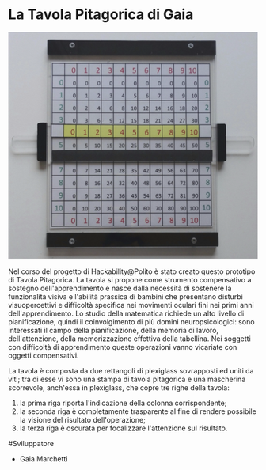 # La Tavola Pitagorica di Gaia

![tavola](img/TavolaAvanti.png)

Nel corso del progetto di Hackability@Polito è stato creato questo prototipo di Tavola Pitagorica.
La tavola si propone come strumento compensativo a sostegno dell'apprendimento e nasce dalla necessità di sostenere la funzionalità visiva e l'abilità prassica di bambini che presentano disturbi visuopercettivi e difficoltà specifica nei movimenti oculari fini nei primi anni dell'apprendimento.
Lo studio della matematica richiede un alto livello di pianificazione, quindi il coinvolgimento di più domini neuropsicologici: sono interessati il campo della pianificazione, della memoria di lavoro, dell'attenzione, della memorizzazione effettiva della tabellina. Nei soggetti con difficoltà di apprendimento queste operazioni vanno vicariate con oggetti compensativi.

La tavola è composta da due rettangoli di plexiglass sovrapposti ed uniti da viti; tra di esse vi sono una stampa di tavola pitagorica e una mascherina scorrevole, anch'essa in plexiglass, che copre tre righe della tavola:
1. la prima riga riporta l'indicazione della colonna corrispondente;
2. la seconda riga è completamente trasparente al fine di rendere possibile la visione del risultato dell'operazione;
3. la terza riga è oscurata per focalizzare l'attenzione sul risultato.

#Sviluppatore
- Gaia Marchetti

